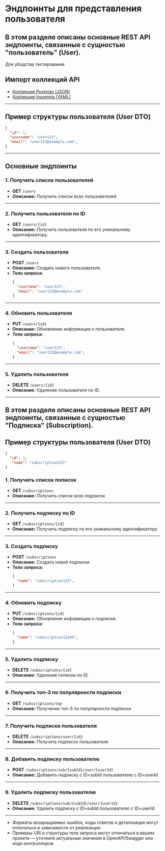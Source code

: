 # Эндпоинты для представления пользователя

## В этом разделе описаны основные REST API эндпоинты, связанные с сущностью "пользователь" (User).

Для убодства тестирования 

## Импорт коллекций API

- [Коллекция Postman (JSON)](./TestTask.postman_collection.json)
- [Коллекция Insomnia (YAML)](./Insomnia.yaml)

---

## Пример структуры пользователя (User DTO)

```json
{
  "id": 1,
  "username": "user123",
  "email": "user123@example.com",
}
```

---

## Основные эндпоинты

### 1. Получить список пользователей

- **GET** `/users`
- **Описание:** Получить список всех пользователей 
---

### 2. Получить пользователя по ID

- **GET** `/users/{id}`
- **Описание:** Получить пользователя по его уникальному идентификатору.

---

### 3. Создать пользователя

- **POST** `/users`
- **Описание:** Создать нового пользователя.
- **Тело запроса:**  
  ```json
  {
    "username": "user123",
    "email": "user123@example.com"
  }
  ```

---

### 4. Обновить пользователя

- **PUT** `/users/{id}`
- **Описание:** Обновление информации о пользователе.
- **Тело запроса:**  
  ```json
  {
    "username": "user123",
    "email": "user123@example.com",
  }
  ```

---

### 5. Удалить пользователя

- **DELETE** `/users/{id}`
- **Описание:** Удаление пользователя по ID.

---

## В этом разделе описаны основные REST API эндпоинты, связанные с сущностью "Подписка" (Subscription).

## Пример структуры пользователя (User DTO)

```json
{
  "id": 1,
   "name": "subscription123"
}
```
### 1. Получить список пописок

- **GET** `/subscriptions`
- **Описание:** Получить список всех подписок 
---

### 2. Получить подписку по ID

- **GET** `/subscriptions/{id}`
- **Описание:** Получить подписку по его уникальному идентификатору.

---

### 3. Создать подписку

- **POST** `/subscriptions`
- **Описание:** Создать новой подписки.
- **Тело запроса:**  
  ```json
  {
    "name": "subscription123",
  }
  ```

---

### 4. Обновить подписку

- **PUT** `/subscriptions/{id}`
- **Описание:** Обновление информации о подписке.
- **Тело запроса:**  
  ```json
  {
    "name": "subscription12345",
  }
  ```

---

### 5. Удалить подписку

- **DELETE** `/subscriptions/{id}`
- **Описание:** Удаление пописки по ID.

---

### 6. Получить топ-3 по популярности подписки 

- **GET** `/subscriptions/top`
- **Описание:** Получение топ-3 по популярности подписки 

---

### 7. Получить подписки пользователя

- **DELETE** `/subscriptions/user/{id}`
- **Описание:** Получить подписок пользователя

---


### 8. Добавить подписку пользователю

- **POST** `/subscriptions/sub/{subId}/user/{userId}`
- **Описание:** Добавить подписку с ID=subId пользователю c ID=userId

---

### 9. Удалить подписку пользователю

- **DELETE** `/subscriptions/sub/{subId}/user/{userId}`
- **Описание:** Удалить подписку с ID=subId пользователю c ID=userId

---

- Форматы возвращаемых ошибок, коды ответов и детализация могут отличаться в зависимости от реализации.
- Примеры URI и структуры тела запроса могут отличаться в вашем проекте — уточните актуальные значения в OpenAPI/Swagger или коде контроллеров.
